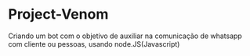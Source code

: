 # Project-Venom
Criando um bot com o objetivo de auxiliar na comunicação de whatsapp com cliente ou pessoas, usando node.JS(Javascript) 
